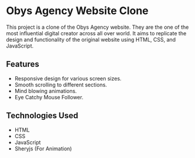 # Obys Agency Website Clone

This project is a clone of the Obys Agency website. They are the one of the most influential digital creator across all over world. It aims to replicate the design and functionality of the original website using HTML, CSS, and JavaScript.

## Features

- Responsive design for various screen sizes.
- Smooth scrolling to different sections.
- Mind blowing animations.
- Eye Catchy Mouse Follower.

## Technologies Used

- HTML
- CSS
- JavaScript
- Sheryjs (For Animation)